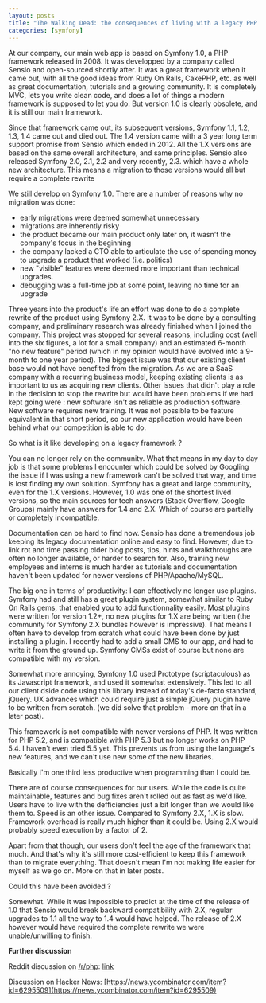 ```yaml
---
layout: posts
title: "The Walking Dead: the consequences of living with a legacy PHP framework"
categories: [symfony]
---
```


At our company, our main web app is based on Symfony 1.0, a PHP framework released in 2008. It was developped by a company called Sensio and open-sourced shortly after. It was a great framework when it came out, with all the good ideas from Ruby On Rails, CakePHP, etc. as well as great documentation, tutorials and a growing community. It is completely MVC, lets you write clean code, and does a lot of things a modern framework is supposed to let you do. But version 1.0 is clearly obsolete, and it is still our main framework. 

Since that framework came out, its subsequent versions, Symfony 1.1, 1.2, 1.3, 1.4 came out and died out. The 1.4 version came with a 3 year long term support promise from Sensio which ended in 2012. All the 1.X versions are based on the same overall architecture, and same principles. Sensio also released Symfony 2.0, 2.1, 2.2 and very recently, 2.3. which have a whole new architecture. This means a migration to those versions would all but require a complete rewrite

We still develop on Symfony 1.0. There are a number of reasons why no migration was done:
- early migrations were deemed somewhat unnecessary
- migrations are inherently risky
- the product became our main product only later on, it wasn't the company's focus in the beginning
- the company lacked a CTO able to articulate the use of spending money to upgrade a product that worked (i.e. politics)
- new "visible" features were deemed more important than technical upgrades.
- debugging was a full-time job at some point, leaving no time for an upgrade

Three years into the product's life an effort was done to do a complete rewrite of the product using Symfony 2.X. It was to be done by a consulting company, and preliminary research was already finished when I joined the company. This project was stopped for several reasons, including cost (well into the six figures, a lot for a small company) and an estimated 6-month "no new feature" period (which in my opinion would have evolved into a 9-month to one year period). The biggest issue was that our existing client base would not have benefited from the migration. As we are a SaaS company with a recurring business model, keeping existing clients is as important to us as acquiring new clients. Other issues that didn't play a role in the decision to stop the rewrite but would have been problems if we had kept going were : new software isn't as reliable as production software. New software requires new training. It was not possible to be feature equivalent in that short period, so our new application would have been behind what our competition is able to do.

So what is it like developing on a legacy framework ?

You can no longer rely on the community. What that means in my day to day job is that some problems I encounter which could be solved by Googling the issue if I was using a new framework can't be solved that way, and time is lost finding my own solution. Symfony has a great and large community, even for the 1.X versions. However, 1.0 was one of the shortest lived versions, so the main sources for tech answers (Stack Overflow, Google Groups) mainly have answers for 1.4 and 2.X. Which of course are partially or completely incompatible.

Documentation can be hard to find now. Sensio has done a tremendous job keeping its legacy documentation online and easy to find. However, due to link rot and time passing older blog posts, tips, hints and walkthroughs are often no longer available, or harder to search for. Also, training new employees and interns is much harder as tutorials and documentation haven't been updated for newer versions of PHP/Apache/MySQL.

The big one in terms of productivity: I can effectively no longer use plugins. Symfony had and still has a great plugin system, somewhat similar to Ruby On Rails gems, that enabled you to add functionnality easily. Most plugins were written for version 1.2+, no new plugins for 1.X are being written (the community for Symfony 2.X bundles however is impressive). That means I often have to develop from scratch what could have been done by just installing a plugin. I recently had to add a small CMS to our app, and had to write it from the ground up. Symfony CMSs exist of course but none are compatible with my version.

Somewhat more annoying, Symfony 1.0 used Prototype (scriptaculous) as its Javascript framework, and used it somewhat extensively. This led to all our client dside code using this library instead of today's de-facto standard, jQuery. UX advances which could require just a simple jQuery plugin have to be written from scratch. (we did solve that problem - more on that in a later post).

This framework is not compatible with newer versions of PHP. It was written for PHP 5.2, and is compatible with PHP 5.3 but no longer works on PHP 5.4. I haven't even tried 5.5 yet. This prevents us from using the language's new features, and we can't use new some of the new libraries.

Basically I'm one third less productive when programming than I could be.

There are of course consequences for our users. While the code is quite maintainable, features and bug fixes aren't rolled out as fast as we'd like. Users have to live with the defficiencies just a bit longer than we would like them to. Speed is an other issue. Compared to Symfony 2.X, 1.X is slow. Framework overhead is really much higher than it could be. Using 2.X would probably speed execution by a factor of 2.

Apart from that though, our users don't feel the age of the framework that much. And that's why it's still more cost-efficient to keep this framework than to migrate everything. That doesn't mean I'm not making life easier for myself as we go on. More on that in later posts.

Could this have been avoided ?

Somewhat. While it was impossible to predict at the time of the release of 1.0 that Sensio would break backward compatibility with 2.X, regular upgrades to 1.1 all the way to 1.4 would have helped. The release of 2.X however would have required the complete rewrite we were unable/unwilling to finish.

**Further discussion**

Reddit discussion on [/r/php](http://www.reddit.com/r/PHP): [link](http://www.reddit.com/r/PHP/comments/1knp3v/the_walking_dead_living_with_a_legacy_php/)

Discussion on Hacker News: [https://news.ycombinator.com/item?id=6295509](https://news.ycombinator.com/item?id=6295509)